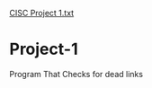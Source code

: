 [CISC Project 1.txt](https://github.com/musaabdel19/Project-1/files/7369848/CISC.Project.1.txt)
# Project-1
Program That Checks for dead links
